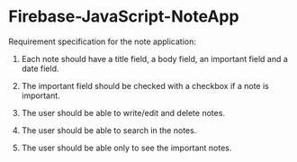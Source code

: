 # Firebase-JavaScript-NoteApp

Requirement specification for the note application: 

1. Each note should have a title field, a body field, an important field and a date field.

2. The important field should be checked with a checkbox if a note is important.

3. The user should be able to write/edit and delete notes.  

4. The user should be able to search in the notes.

5.  The user should be able only to see the important notes.
